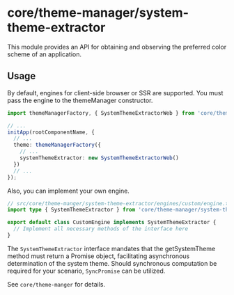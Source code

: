# core/theme-manager/system-theme-extractor

This module provides an API for obtaining and observing the preferred color scheme of an application.

## Usage

By default, engines for client-side browser or SSR are supported.
You must pass the engine to the themeManager constructor.

```ts
import themeManagerFactory, { SystemThemeExtractorWeb } from 'core/theme-manager';

// ...
initApp(rootComponentName, {
  // ...
  theme: themeManagerFactory({
    // ...
    systemThemeExtractor: new SystemThemeExtractorWeb()
  })
  // ...
});
```

Also, you can implement your own engine.

```ts
// src/core/theme-manger/system-theme-extractor/engines/custom/engine.ts
import type { SystemThemeExtractor } from 'core/theme-manager/system-theme-extractor';

export default class CustomEngine implements SystemThemeExtractor {
  // Implement all necessary methods of the interface here
}
```

The `SystemThemeExtractor` interface mandates that the getSystemTheme method must return a Promise object,
facilitating asynchronous determination of the system theme.
Should synchronous computation be required for your scenario, `SyncPromise` can be utilized.

See `core/theme-manger` for details.
